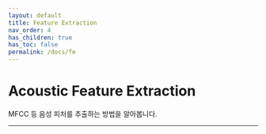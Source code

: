 ```yaml
---
layout: default
title: Feature Extraction
nav_order: 4
has_children: true
has_toc: false
permalink: /docs/fe
---
```


# Acoustic Feature Extraction

MFCC 등 음성 피처를 추출하는 방법을 알아봅니다.


---